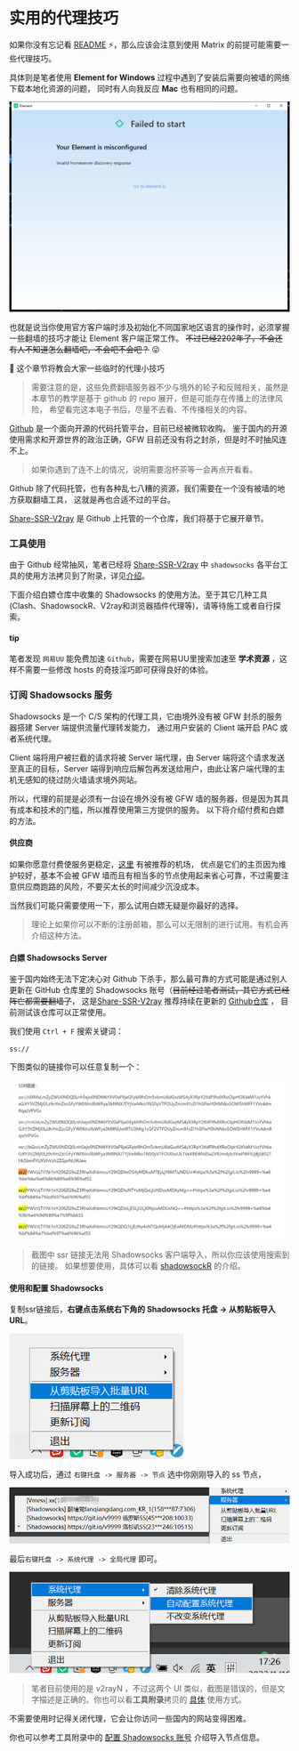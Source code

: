 # 实用的代理技巧

如果你没有忘记看 [README](readme_link.html) ⚡，那么应该会注意到使用 Matrix 的前提可能需要一些代理技巧。

具体则是笔者使用 **Element for Windows** 过程中遇到了安装后需要向被墙的网络下载本地化资源的问题， 同时有人向我反应 **Mac** 也有相同的问题。

![资源初始化失败](_static/failed_initialize_resource.png)

也就是说当你使用官方客户端时涉及初始化不同国家地区语言的操作时，必须掌握一些翻墙的技巧才能让 Element 客户端正常工作。
~~不过已经2202年了，不会还有人不知道怎么翻墙吧，不会吧不会吧？~~ 😜

🥳 这个章节将教会大家一些临时的代理小技巧

> 需要注意的是，这些免费翻墙服务器不少与境外的轮子和反贼相关，虽然是本章节的教学是基于 github 的 repo 展开，但是可能存在传播上的法律风险，
> 希望看完这本电子书后，尽量不去看、不传播相关的内容。

[Github](https://github.com) 是一个面向开源的代码托管平台，目前已经被微软收购。
鉴于国内的开源使用需求和开源世界的政治正确，GFW 目前还没有将之封杀，但是时不时抽风连不上。

> 如果你遇到了连不上的情况，说明需要泡杯茶等一会再点开看看。

Github 除了代码托管，也有各种乱七八糟的资源，我们需要在一个没有被墙的地方获取翻墙工具，
这就是再也合适不过的平台。

[Share-SSR-V2ray](https://github.com/selierlin/Share-SSR-V2ray) 是 Github 上托管的一个仓库，我们将基于它展开章节。

### 工具使用

由于 Github 经常抽风，笔者已经将 [Share-SSR-V2ray](https://github.com/selierlin/Share-SSR-V2ray) 中 `shadowsocks` 各平台工具的使用方法拷贝到了附录，详见[介绍](introduction.html)。

下面介绍白嫖仓库中收集的 Shadowsocks 的使用方法。至于其它几种工具(Clash、ShadowsockR、V2ray和浏览器插件代理等)，请等待施工或者自行探索。

#### tip

笔者发现 `网易UU` 能免费加速 `Github`，需要在网易UU里搜索加速至 **学术资源** ，这样不需要一些修改 hosts 的奇技淫巧即可获得良好的体验。

### 订阅 Shadowsocks 服务

Shadowsocks 是一个 C/S 架构的代理工具，它由境外没有被 GFW 封杀的服务器搭建 Server 端提供流量代理转发能力，
通过用户安装的 Client 端开启 PAC 或者系统代理。

Client 端将用户被拦截的请求将被 Server 端代理，由 Server 端将这个请求发送至真正的目标，Server 端得到响应后解包再发送给用户，由此让客户端代理的主机无感知的绕过防火墙请求境外网站。

所以，代理的前提是必须有一台设在境外没有被 GFW 墙的服务器，但是因为其具有成本和技术的门槛，所以推荐使用第三方提供的服务。
以下将介绍付费和白嫖的方法。

#### 供应商
如果你愿意付费使服务更稳定，[这里](https://github.com/selierlin/Share-SSR-V2ray/blob/master/1-share-ssr-v2ray.md) 有被推荐的机场，
优点是它们的主页因为维护较好，基本不会被 GFW 墙而且有相当多的节点使用起来省心可靠，不过需要注意供应商跑路的风险，不要买太长的时间减少沉没成本。

当然我们可能只需要使用一下，那么试用白嫖无疑是你最好的选择。

> 理论上如果你可以不断的注册邮箱，那么可以无限制的进行试用。有机会再介绍这种方法。

#### 白嫖 Shadowsocks Server

鉴于国内始终无法下定决心对 Github 下杀手，那么最可靠的方式可能是通过别人更新在 GitHub 仓库里的 Shadowsocks 账号（~~目前经过笔者测试，其它方式已经阵亡都需要翻墙了~~，
这是[Share-SSR-V2ray](https://github.com/selierlin/Share-SSR-V2ray) 推荐持续在更新的 [Github仓库](https://github.com/Alvin9999/new-pac/wiki/ss%E5%85%8D%E8%B4%B9%E8%B4%A6%E5%8F%B7) ，
目前测试该仓库可以正常使用。

我们使用 `Ctrl + F` 搜索关键词：
```text
ss://
``` 

下图类似的链接你可以任意复制一个：

![ss节点链接](_static/ss_link.png)

> 截图中 ssr 链接无法用 Shadowsocks 客户端导入，所以你应该使用搜索到的链接。
> 如果想要使用，具体可以看 [shadowsockR](https://github.com/selierlin/Share-SSR-V2ray#shadowsockR-%E4%BD%BF%E7%94%A8%E6%95%99%E7%A8%8B) 的介绍。

#### 使用和配置 Shadowsocks

复制ssr链接后，**右键点击系统右下角的 Shadowsocks 托盘 -> 从剪贴板导入URL**。

![导入ss节点链接](_static/import_ss_url.png)


导入成功后，通过 `右键托盘 -> 服务器 -> 节点` 选中你刚刚导入的 ss 节点，

![选择需要使用的ss节点](_static/ss_node.png)

最后`右键托盘 -> 系统代理 -> 全局代理` 即可。

![全局代理](_static/sys_proxy.png)

> 笔者目前使用的是 v2rayN ，不过这两个 UI 类似，截图是错误的，但是文字描述是正确的。你也可以看**工具附录**拷贝的 
> [具体](ss/2-windows-setup-guide-cn.html) 使用方式。

不需要使用时记得关闭代理，它会让你访问一些国内的网站变得困难。

你也可以参考工具附录中的 [配置 Shadowsocks 账号](ss/2-windows-setup-guide-cn.html) 介绍导入节点信息。
